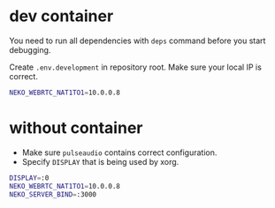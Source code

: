 # dev container

You need to run all dependencies with `deps` command before you start debugging.

Create `.env.development` in repository root. Make sure your local IP is correct.

```sh
NEKO_WEBRTC_NAT1TO1=10.0.0.8
```

# without container

- Make sure `pulseaudio` contains correct configuration.
- Specify `DISPLAY` that is being used by xorg.

```sh
DISPLAY=:0
NEKO_WEBRTC_NAT1TO1=10.0.0.8
NEKO_SERVER_BIND=:3000
```

